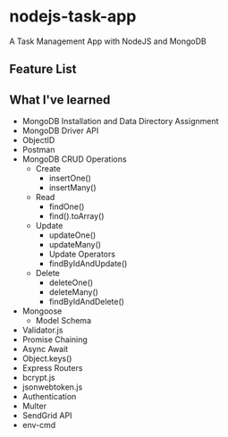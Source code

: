 # nodejs-task-app
A Task Management App with NodeJS and MongoDB

## Feature List

## What I've learned
  * MongoDB Installation and Data Directory Assignment
  * MongoDB Driver API
  * ObjectID
  * Postman
  * MongoDB CRUD Operations
    * Create
      * insertOne()
      * insertMany()
    * Read
      * findOne()
      * find().toArray()
    * Update
      * updateOne()
      * updateMany()
      * Update Operators
      * findByIdAndUpdate()
    * Delete
      * deleteOne()
      * deleteMany()
      * findByIdAndDelete()
  * Mongoose
    * Model Schema
  * Validator.js
  * Promise Chaining
  * Async Await
  * Object.keys()
  * Express Routers
  * bcrypt.js
  * jsonwebtoken.js
  * Authentication
  * Multer
  * SendGrid API
  * env-cmd
  